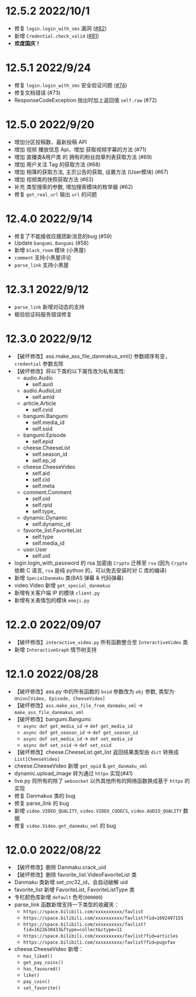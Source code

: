 # 12.5.2 2022/10/1

- 修复 `login.login_with_sms` 漏洞 ([#82](https://github.com/Nemo2011/bilibili-api/pull/82))
- 新增 `Credential.check_valid` ([#81](https://github.com/Nemo2011/bilibili-api/issues/81))
- **欢度国庆！**

# 12.5.1 2022/9/24

- 修复 `login.login_with_sms` 安全验证问题 ([#74](https://github.com/Nemo2011/bilibili-api/issues/74))
- 修复文档错误 (#73)
- ResponseCodeException 抛出时加上返回值 `self.raw` (#72)

# 12.5.0 2022/9/20

- 增加分区投稿数、最新投稿 API
- 增加 视频 播放信息 Api，增加 获取视频字幕的方法 (#71)
- 增加 直播类&用户类 的 拥有的粉丝勋章列表获取方法 (#69)
- 增加 用户关注 Tag 的获取方法 (#68)
- 增加 相簿的获取方法, 主页公告的获取, 设置方法 (User模块) (#67)
- 增加 视频类的快照获取方法 (#63)
- 补充 类型搜索的参数, 增加搜索模块的枚举器 (#62)
- 修复 `get_real_url` 输出 `url` 的问题

# 12.4.0 2022/9/14

- 修复了不能接收应援团新消息的bug (#59)
- Update `bangumi.Bangumi` (#58)
- 新增 `black_room` 模块 (小黑屋)
- `comment` 支持小黑屋评论
- `parse_link` 支持小黑屋

# 12.3.1 2022/9/12

- `parse_link` 新增对动态的支持
- 极验验证码服务错误修复

# 12.3.0 2022/9/12

- 【破坏修改】ass.make_ass_file_danmakus_xml() 参数顺序有变，`credential` 参数去除
- 【破坏修改】将以下类的以下属性改为私有属性: 
  - audio.Audio
    - self.auid
  - audio.AudioList
    - self.amid
  - article.Article
    - self.cvid
  - bangumi.Bangumi
    - self.media_id
    - self.ssid
  - bangumi.Episode
    - self.epid
  - cheese.CheeseList
    - self.season_id
    - self.ep_id
  - cheese.CheeseVideo
    - self.aid
    - self.cid
    - self.meta
  - comment.Comment
    - self.oid
    - self.rpid
    - self.type_
  - dynamic.Dynamic
    - self.dynamic_id
  - favorite_list.FavoriteList
    - self.type
    - self.media_id
  - user.User
    - self.uid
- login.login_with_password 的 rsa 加密由 `Crypto` 迁移至 `rsa` (因为 `Crypto` 依赖 C 语言, `rsa` 是纯 python 的，可以免去安装时对 C 库的编译)
- 新增 `SpecialDanmaku` 类(BAS 弹幕 & 代码弹幕)
- video.Video 新增 `get_special_danmakus`
- 新增有关客户端 IP 的模块 `client.py`
- 新增有关表情包的模块 `emoji.py`


# 12.2.0 2022/09/07

- 【破坏修改】`interactive_video.py` 所有函数整合至 `InteractiveVideo` 类
- 新增 `InteractiveGraph` 情节树支持

# 12.1.0 2022/08/28

- 【破坏修改】ass.py 中的所有函数的 `bvid` 参数改为 `obj` 参数, 类型为· `Union[Video, Episode, CheeseVideo]`
- 【破坏修改】`ass.make_ass_file_from_danmaku_xml` -> `make_ass_file_danmakus_xml`
- 【破坏修改】bangumi.Bangumi: 
  - `async def get_media_id` -> `def get_media_id`
  - `async def get_season_id` -> `def get_season_id`
  - `async def set_media_id` -> `def set_media_id`
  - `async def set_ssid` -> `def set_ssid`
- 【破坏修改】cheese.CheeseList.get_list 返回结果类型由 `dict` 转换成 `List[CheeseVideo]`
- cheese.CheeseVideo 新增 `get_epid` & `get_danmaku_xml`
- dynamic.upload_image 转为通过 `httpx` 实现(#41)
- live.py 将所有的除了 `websocket` 以外其他所有的网络函数换成基于 `httpx` 的实现
- 修复 Danmakus 类的 bug
- 修复 parse_link 的 bug
- 新增 `video.VIDEO_QUALITY`, `video.VIDEO_CODECS`, `video.AUDIO_QUALITY` 数据
- 修复 `video.Video.get_danmaku_xml` 的 bug

# 12.0.0 2022/08/22

- 【破坏修改】删除 Danmaku.crack_uid
- 【破坏修改】删除 favorite_list.VideoFavoriteList 类
- Danmaku 类新增 set_crc32_id，会自动破解 uid
- favorite_list 新增 FavoriteList, FavoriteListType 类
- 专栏颜色库新增 `default` 色号(`000000`)
- parse_link 函数新增支持一下类型的收藏夹：
  - `https://space.bilibili.com/xxxxxxxxxx/favlist`
  - `https://space.bilibili.com/xxxxxxxxxx/favlist?fid=1692497155`
  - `https://space.bilibili.com/xxxxxxxxxx/favlist?fid=1622630433&ftype=collect&ctype=11`
  - `https://space.bilibili.com/xxxxxxxxxx/favlist?fid=articles`
  - `https://space.bilibili.com/xxxxxxxxxx/favlist?fid=pugvfav`
- cheese.CheeseVideo 新增：
  - `has_liked()`
  - `get_pay_coins()`
  - `has_favoured()`
  - `like()`
  - `pay_coin()`
  - `set_favorite()`
